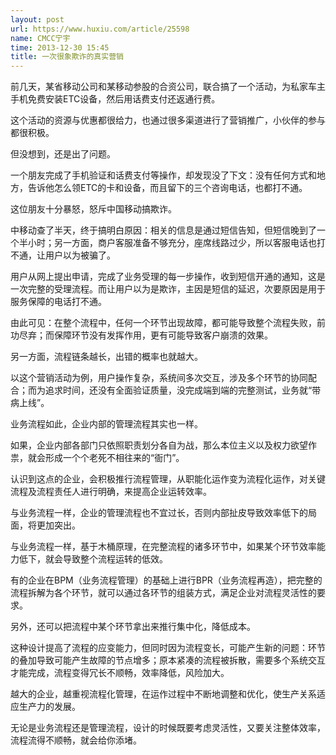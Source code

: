 ```yaml
---
layout: post
url: https://www.huxiu.com/article/25598
name: CMCC宁宇
time: 2013-12-30 15:45
title: 一次很象欺诈的真实营销
---
```

前几天，某省移动公司和某移动参股的合资公司，联合搞了一个活动，为私家车主手机免费安装ETC设备，然后用话费支付还返通行费。

这个活动的资源与优惠都很给力，也通过很多渠道进行了营销推广，小伙伴的参与都很积极。

但没想到，还是出了问题。

一个朋友完成了手机验证和话费支付等操作，却发现没了下文：没有任何方式和地方，告诉他怎么领ETC的卡和设备，而且留下的三个咨询电话，也都打不通。

这位朋友十分暴怒，怒斥中国移动搞欺诈。

中移动查了半天，终于搞明白原因：相关的信息是通过短信告知，但短信晚到了一个半小时；另一方面，商户客服准备不够充分，座席线路过少，所以客服电话也打不通，让用户以为被骗了。

用户从网上提出申请，完成了业务受理的每一步操作，收到短信开通的通知，这是一次完整的受理流程。而让用户以为是欺诈，主因是短信的延迟，次要原因是用于服务保障的电话打不通。

由此可见：在整个流程中，任何一个环节出现故障，都可能导致整个流程失败，前功尽弃；而保障环节没有发挥作用，更有可能导致客户崩溃的效果。

另一方面，流程链条越长，出错的概率也就越大。

以这个营销活动为例，用户操作复杂，系统间多次交互，涉及多个环节的协同配合；而为追求时间，还没有全面验证质量，没完成端到端的完整测试，业务就“带病上线”。

业务流程如此，企业内部的管理流程其实也一样。

如果，企业内部各部门只依照职责划分各自为战，那么本位主义以及权力欲望作祟，就会形成一个个老死不相往来的“衙门”。

认识到这点的企业，会积极推行流程管理，从职能化运作变为流程化运作，对关键流程及流程责任人进行明确，来提高企业运转效率。

与业务流程一样，企业的管理流程也不宜过长，否则内部扯皮导致效率低下的局面，将更加突出。

与业务流程一样，基于木桶原理，在完整流程的诸多环节中，如果某个环节效率能力低下，就会导致整个流程运转的低效。

有的企业在BPM（业务流程管理）的基础上进行BPR（业务流程再造），把完整的流程拆解为各个环节，就可以通过各环节的组装方式，满足企业对流程灵活性的要求。

另外，还可以把流程中某个环节拿出来推行集中化，降低成本。

这种设计提高了流程的应变能力，但同时因为流程变长，可能产生新的问题：环节的叠加导致可能产生故障的节点增多；原本紧凑的流程被拆散，需要多个系统交互才能完成，流程变得冗长不顺畅，效率降低，风险加大。

越大的企业，越重视流程化管理，在运作过程中不断地调整和优化，使生产关系适应生产力的发展。

无论是业务流程还是管理流程，设计的时候既要考虑灵活性，又要关注整体效率，流程流得不顺畅，就会给你添堵。


